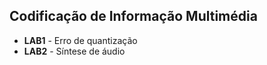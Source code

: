 ## Codificação de Informação Multimédia
- **LAB1** - Erro de quantização
- **LAB2** - Síntese de áudio